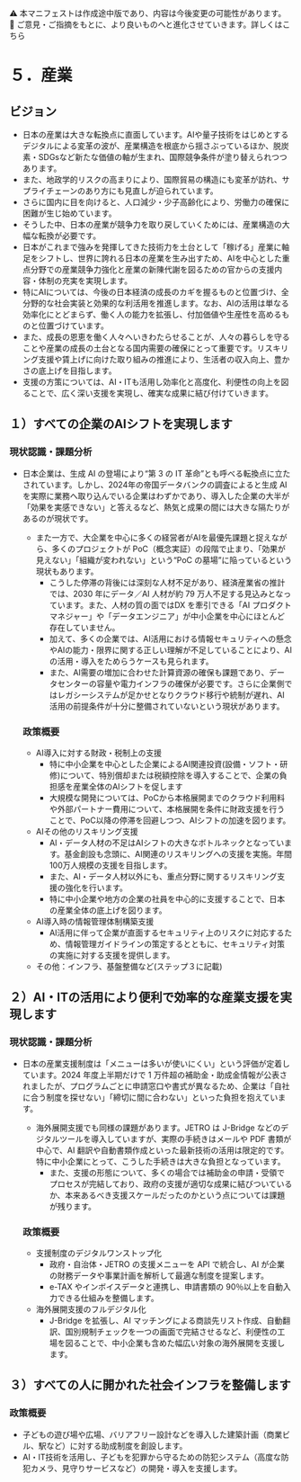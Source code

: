 ⚠️ 本マニフェストは作成途中版であり、内容は今後変更の可能性があります。  
💬 ご意見・ご指摘をもとに、より良いものへと進化させていきます。詳しくはこちら

# ５．産業

## ビジョン

* 日本の産業は大きな転換点に直面しています。AIや量子技術をはじめとするデジタルによる変革の波が、産業構造を根底から揺さぶっているほか、脱炭素・SDGsなど新たな価値の軸が生まれ、国際競争条件が塗り替えられつつあります。  
* また、地政学的リスクの高まりにより、国際貿易の構造にも変革が訪れ、サプライチェーンのあり方にも見直しが迫られています。  
* さらに国内に目を向けると、人口減少・少子高齢化により、労働力の確保に困難が生じ始めています。  
* そうした中、日本の産業が競争力を取り戻していくためには、産業構造の大幅な転換が必要です。  
* 日本がこれまで強みを発揮してきた技術力を土台として「稼げる」産業に軸足をシフトし、世界に誇れる日本の産業を生み出すため、AIを中心とした重点分野での産業競争力強化と産業の新陳代謝を図るための官からの支援内容・体制の充実を実現します。  
* 特にAIについては、今後の日本経済の成長のカギを握るものと位置づけ、全分野的な社会実装と効果的な利活用を推進します。なお、AIの活用は単なる効率化にとどまらず、働く人の能力を拡張し、付加価値や生産性を高めるものと位置づけています。  
* また、成長の恩恵を働く人々へいきわたらせることが、人々の暮らしを守ることや産業の成長の土台となる国内需要の確保にとって重要です。リスキリング支援や賃上げに向けた取り組みの推進により、生活者の収入向上、豊かさの底上げを目指します。  
* 支援の方策については、AI・ITも活用し効率化と高度化、利便性の向上を図ることで、広く深い支援を実現し、確実な成果に結び付けていきます。

## １）すべての企業のAIシフトを実現します

### 現状認識・課題分析

* 日本企業は、生成 AI の登場により“第 3 の IT 革命”とも呼べる転換点に立たされています。しかし、2024年の帝国データバンクの調査によると生成 AI を実際に業務へ取り込んでいる企業はわずかであり、導入した企業の大半が「効果を実感できない」と答えるなど、熱気と成果の間には大きな隔たりがあるのが現状です。  
  * また一方で、大企業を中心に多くの経営者がAIを最優先課題と捉えながら、多くのプロジェクトが PoC（概念実証）の段階で止まり、「効果が見えない」「組織が変われない」という“PoC の墓場”に陥っているという現状もあります。  
    * こうした停滞の背後には深刻な人材不足があり、経済産業省の推計では、2030 年にデータ／AI 人材が約 79 万人不足する見込みとなっています。また、人材の質の面ではDX を牽引できる「AI プロダクトマネジャー」や「データエンジニア」が中小企業を中心にほとんど存在していません。  
    * 加えて、多くの企業では、AI活用における情報セキュリティへの懸念やAIの能力・限界に関する正しい理解が不足していることにより、AIの活用・導入をためらうケースも見られます。  
    * また、AI需要の増加に合わせた計算資源の確保も課題であり、データセンターの容量や電力インフラの確保が必要です。さらに企業側ではレガシーシステムが足かせとなりクラウド移行や統制が遅れ、AI 活用の前提条件が十分に整備されていないという現状があります。

  ### 政策概要

    * AI導入に対する財政・税制上の支援  
      * 特に中小企業を中心とした企業によるAI関連投資(設備・ソフト・研修)について、特別償却または税額控除を導入することで、企業の負担感を産業全体のAIシフトを促します  
      * 大規模な開発については、PoCから本格展開までのクラウド利用料や外部パートナー費用について、本格展開を条件に財政支援を行うことで、PoC以降の停滞を回避しつつ、AIシフトの加速を図ります。  
    * AIその他のリスキリング支援  
      * AI・データ人材の不足はAIシフトの大きなボトルネックとなっています。基金創設も念頭に、AI関連のリスキリングへの支援を実施。年間100万人規模の支援を目指します。  
      * また、AI・データ人材以外にも、重点分野に関するリスキリング支援の強化を行います。  
      * 特に中小企業や地方の企業の社員を中心的に支援することで、日本の産業全体の底上げを図ります。  
    * AI導入時の情報管理体制構築支援  
      * AI活用に伴って企業が直面するセキュリティ上のリスクに対応するため、情報管理ガイドラインの策定するとともに、セキュリティ対策の実施に対する支援を提供します。  
    * その他：インフラ、基盤整備など(ステップ３に記載)

## ２）AI・ITの活用により便利で効率的な産業支援を実現します

### 現状認識・課題分析

* 日本の産業支援制度は「メニューは多いが使いにくい」という評価が定着しています。2024 年度上半期だけで 1 万件超の補助金・助成金情報が公表されましたが、プログラムごとに申請窓口や書式が異なるため、企業は「自社に合う制度を探せない」「締切に間に合わない」といった負担を抱えています。  
  * 海外展開支援でも同様の課題があります。JETRO は J-Bridge などのデジタルツールを導入していますが、実際の手続きはメールや PDF 書類が中心で、AI 翻訳や自動書類作成といった最新技術の活用は限定的です。特に中小企業にとって、こうした手続きは大きな負担となっています。  
    * また、支援の形態について、多くの場合では補助金の申請・受領でプロセスが完結しており、政府の支援が適切な成果に結びついているか、本来あるべき支援スケールだったのかという点については課題が残ります。

  ### 政策概要

    * 支援制度のデジタルワンストップ化  
      * 政府・自治体・JETRO の支援メニューを API で統合し、AI が企業の財務データや事業計画を解析して最適な制度を提案します。  
      * e-TAX やインボイスデータと連携し、申請書類の 90％以上を自動入力できる仕組みを整備します。  
    * 海外展開支援のフルデジタル化  
      * J-Bridge を拡張し、AI マッチングによる商談先リスト作成、自動翻訳、国別規制チェックを一つの画面で完結させるなど、利便性の工場を図ることで、中小企業も含めた幅広い対象の海外展開を支援します。

## ３）すべての人に開かれた社会インフラを整備します

### 政策概要
*   子どもの遊び場や広場、バリアフリー設計などを導入した建築計画（商業ビル、駅など）に対する助成制度を創設します。
*   AI・IT技術を活用し、子どもを犯罪から守るための防犯システム（高度な防犯カメラ、見守りサービスなど）の開発・導入を支援します。
